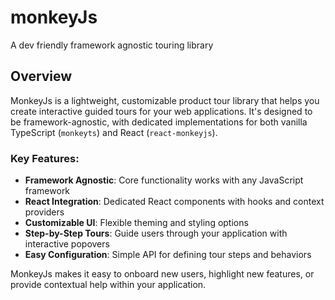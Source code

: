 # monkeyJs

A dev friendly framework agnostic touring library

## Overview

MonkeyJs is a lightweight, customizable product tour library that helps you create interactive guided tours for your web applications. It's designed to be framework-agnostic, with dedicated implementations for both vanilla TypeScript (`monkeyts`) and React (`react-monkeyjs`).

### Key Features:

- **Framework Agnostic**: Core functionality works with any JavaScript framework
- **React Integration**: Dedicated React components with hooks and context providers
- **Customizable UI**: Flexible theming and styling options
- **Step-by-Step Tours**: Guide users through your application with interactive popovers
- **Easy Configuration**: Simple API for defining tour steps and behaviors

MonkeyJs makes it easy to onboard new users, highlight new features, or provide contextual help within your application.
